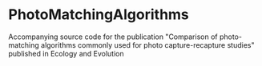 # PhotoMatchingAlgorithms
Accompanying source code for the publication "Comparison of photo-matching algorithms commonly used for photo capture-recapture studies" published in Ecology and Evolution
